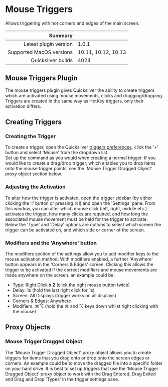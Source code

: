 # Mouse Triggers

Allows triggering with hot corners and edges of the main screen.

 Summary                  | &nbsp; 
-------------------------:|:--------------------
 Latest plugin version    | 1.0.1
 Supported MacOS versions | 10.11, 10.12, 10.13
 Quicksilver builds       | 4024


## Mouse Triggers Plugin

The mouse triggers plugin gives Quicksilver the ability to create triggers
which are activated using mouse movements, clicks and dragging/dropping.
Triggers are created in the same way as HotKey triggers, only their activation
differs.

## Creating Triggers

### Creating the Trigger

To create a trigger, open the Quicksilver [triggers
preferences](qs://preferences#QSTriggersPrefPane), click the '+' button and
select 'Mouse' from the dropdown list.  
Set up the command as you would when creating a normal trigger. If you would
like to create a drag/drop trigger, which enables you to drop items onto the
mouse trigger points, see the 'Mouse Trigger Dragged Object' proxy object
section below.

### Adjusting the Activation

To alter how the trigger is activated, open the trigger sidebar (by either
clicking the 'i' button or pressing ⌘I) and open the 'Settings' pane. From
this window, you can alter which mouse click (left, right, middle etc.)
activates the trigger, how many clicks are required, and how long the
associated mouse movement must be held for the trigger to activate.  
Below the 'Type' and 'Delay' options are options to select which screen the
trigger can be activated on, and which side or corner of the screen.

### Modifiers and the 'Anywhere' button

The modifiers section of the settings allow you to add modifier keys to the
mouse activation method. With modifiers enabled, a further 'Anywhere' button
appears in the 'Corners & Edges' screen. Clicking this allows the trigger to
be activated if the correct modifiers and mouse movements are made anywhere on
the screen. an example could be:

  * Type: Right Click **x 2** (click the right mouse button twice)
  * Delay: 1s (hold the last right click for 1s)
  * Screen: All Displays (trigger works on all displays)
  * Corners & Edges: Anywhere
  * Modifiers: ⌘⌥ (hold the ⌘ and ⌥ keys down whilst right clicking with the mouse)

## Proxy Objects

### Mouse Trigger Dragged Object

The 'Mouse Trigger Dragged Object' proxy object allows you to create triggers
for items that you drag onto or drop onto the screen edges or corners. An
example could be to move the dragged file into a specific folder on your hard
drive. It is best to set up triggers that use the 'Mouse Trigger Dragged
Object' proxy object to work with the Drag Entered, Drag Exited and Drag and
Drop 'Types' in the trigger settings pane.